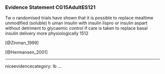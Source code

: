 ### Evidence Statement CG15AdultES121
Tw o randomised trials have shown that it is possible to replace mealtime unmodified (soluble) h uman insulin with insulin lispro or insulin aspart without detriment to glycaemic control if care is taken to replace basal insulin delivery more physiologically 1512

[@Zinman_1999]

[@Hermansen_2001]

---
niceevidencecategory: Ib
...


